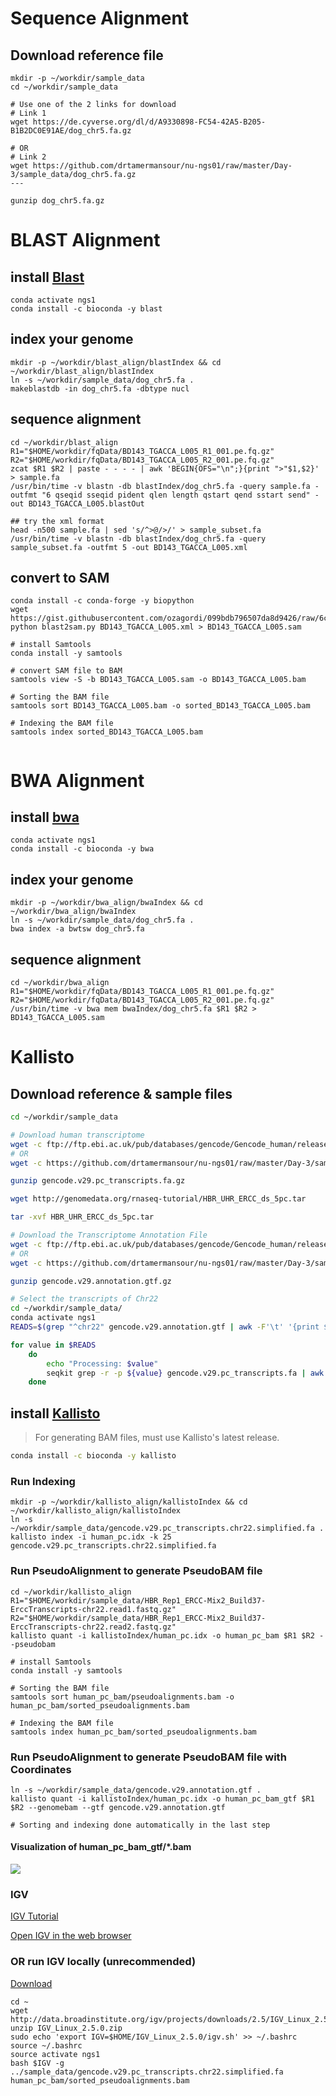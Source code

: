 Sequence Alignment
==================


## Download reference file
```
mkdir -p ~/workdir/sample_data
cd ~/workdir/sample_data

# Use one of the 2 links for download
# Link 1
wget https://de.cyverse.org/dl/d/A9330898-FC54-42A5-B205-B1B2DC0E91AE/dog_chr5.fa.gz

# OR
# Link 2
wget https://github.com/drtamermansour/nu-ngs01/raw/master/Day-3/sample_data/dog_chr5.fa.gz
---

gunzip dog_chr5.fa.gz

```

BLAST Alignment
===============

## install [Blast](https://blast.ncbi.nlm.nih.gov/Blast.cgi?CMD=Web&PAGE_TYPE=BlastDocs)
```
conda activate ngs1
conda install -c bioconda -y blast
```

## index your genome
```
mkdir -p ~/workdir/blast_align/blastIndex && cd ~/workdir/blast_align/blastIndex
ln -s ~/workdir/sample_data/dog_chr5.fa .
makeblastdb -in dog_chr5.fa -dbtype nucl
```

## sequence alignment
```
cd ~/workdir/blast_align
R1="$HOME/workdir/fqData/BD143_TGACCA_L005_R1_001.pe.fq.gz"
R2="$HOME/workdir/fqData/BD143_TGACCA_L005_R2_001.pe.fq.gz"
zcat $R1 $R2 | paste - - - - | awk 'BEGIN{OFS="\n";}{print ">"$1,$2}' > sample.fa
/usr/bin/time -v blastn -db blastIndex/dog_chr5.fa -query sample.fa -outfmt "6 qseqid sseqid pident qlen length qstart qend sstart send" -out BD143_TGACCA_L005.blastOut

## try the xml format
head -n500 sample.fa | sed 's/^>@/>/' > sample_subset.fa
/usr/bin/time -v blastn -db blastIndex/dog_chr5.fa -query sample_subset.fa -outfmt 5 -out BD143_TGACCA_L005.xml
```

## convert to SAM
```
conda install -c conda-forge -y biopython
wget https://gist.githubusercontent.com/ozagordi/099bdb796507da8d9426/raw/6ca66616fd545fbb15d94b079e46a7c55edb54c0/blast2sam.py
python blast2sam.py BD143_TGACCA_L005.xml > BD143_TGACCA_L005.sam

# install Samtools
conda install -y samtools

# convert SAM file to BAM
samtools view -S -b BD143_TGACCA_L005.sam -o BD143_TGACCA_L005.bam

# Sorting the BAM file
samtools sort BD143_TGACCA_L005.bam -o sorted_BD143_TGACCA_L005.bam

# Indexing the BAM file
samtools index sorted_BD143_TGACCA_L005.bam


```

BWA Alignment
=============

## install [bwa](http://bio-bwa.sourceforge.net/bwa.shtml)
```
conda activate ngs1
conda install -c bioconda -y bwa
```

## index your genome

```
mkdir -p ~/workdir/bwa_align/bwaIndex && cd ~/workdir/bwa_align/bwaIndex
ln -s ~/workdir/sample_data/dog_chr5.fa .
bwa index -a bwtsw dog_chr5.fa
```

## sequence alignment

```
cd ~/workdir/bwa_align
R1="$HOME/workdir/fqData/BD143_TGACCA_L005_R1_001.pe.fq.gz"
R2="$HOME/workdir/fqData/BD143_TGACCA_L005_R2_001.pe.fq.gz"
/usr/bin/time -v bwa mem bwaIndex/dog_chr5.fa $R1 $R2 > BD143_TGACCA_L005.sam
```


Kallisto
========

## Download reference & sample files

```bash
cd ~/workdir/sample_data

# Download human transcriptome
wget -c ftp://ftp.ebi.ac.uk/pub/databases/gencode/Gencode_human/release_29/gencode.v29.pc_transcripts.fa.gz
# OR
wget -c https://github.com/drtamermansour/nu-ngs01/raw/master/Day-3/sample_data/gencode.v29.pc_transcripts.fa.gz

gunzip gencode.v29.pc_transcripts.fa.gz

wget http://genomedata.org/rnaseq-tutorial/HBR_UHR_ERCC_ds_5pc.tar

tar -xvf HBR_UHR_ERCC_ds_5pc.tar

# Download the Transcriptome Annotation File
wget -c ftp://ftp.ebi.ac.uk/pub/databases/gencode/Gencode_human/release_29/gencode.v29.annotation.gtf.gz
# OR
wget -c https://github.com/drtamermansour/nu-ngs01/raw/master/Day-3/sample_data/gencode.v29.annotation.gtf.gz

gunzip gencode.v29.annotation.gtf.gz

# Select the transcripts of Chr22
cd ~/workdir/sample_data/
conda activate ngs1
READS=$(grep "^chr22" gencode.v29.annotation.gtf | awk -F'\t' '{print $9}' | awk -F';' '{print $1}' | awk -F' ' '{print $2}' | awk -F'"' '{print $2}' | sort | uniq)

for value in $READS
    do  
        echo "Processing: $value"
        seqkit grep -r -p ${value} gencode.v29.pc_transcripts.fa | awk -F'|' '{print $1}' >> gencode.v29.pc_transcripts.chr22.simplified.fa
    done
```


## install [Kallisto](https://pachterlab.github.io/kallisto/)

> For generating BAM files, must use Kallisto's latest release.

```bash
conda install -c bioconda -y kallisto
```

###  Run Indexing
```
mkdir -p ~/workdir/kallisto_align/kallistoIndex && cd ~/workdir/kallisto_align/kallistoIndex
ln -s ~/workdir/sample_data/gencode.v29.pc_transcripts.chr22.simplified.fa .
kallisto index -i human_pc.idx -k 25 gencode.v29.pc_transcripts.chr22.simplified.fa
```

### Run PseudoAlignment to generate PseudoBAM file

```
cd ~/workdir/kallisto_align
R1="$HOME/workdir/sample_data/HBR_Rep1_ERCC-Mix2_Build37-ErccTranscripts-chr22.read1.fastq.gz"
R2="$HOME/workdir/sample_data/HBR_Rep1_ERCC-Mix2_Build37-ErccTranscripts-chr22.read2.fastq.gz"
kallisto quant -i kallistoIndex/human_pc.idx -o human_pc_bam $R1 $R2 --pseudobam

# install Samtools
conda install -y samtools

# Sorting the BAM file
samtools sort human_pc_bam/pseudoalignments.bam -o human_pc_bam/sorted_pseudoalignments.bam

# Indexing the BAM file
samtools index human_pc_bam/sorted_pseudoalignments.bam

```

### Run PseudoAlignment to generate PseudoBAM file with Coordinates

```
ln -s ~/workdir/sample_data/gencode.v29.annotation.gtf .
kallisto quant -i kallistoIndex/human_pc.idx -o human_pc_bam_gtf $R1 $R2 --genomebam --gtf gencode.v29.annotation.gtf

# Sorting and indexing done automatically in the last step

```

#### Visualization of human_pc_bam_gtf/*.bam

![](https://github.com/mr-eyes/nu-ngs01/blob/master/Day-3/pseudobam-GTF.png)

### IGV

[IGV Tutorial](https://bioinformatics-ca.github.io/resources/IGV_Tutorial.pdf)


[Open IGV in the web browser](https://igv.org/app/)


### OR run IGV locally (unrecommended)
[Download](http://software.broadinstitute.org/software/igv/download)

```
cd ~
wget http://data.broadinstitute.org/igv/projects/downloads/2.5/IGV_Linux_2.5.0.zip
unzip IGV_Linux_2.5.0.zip
sudo echo 'export IGV=$HOME/IGV_Linux_2.5.0/igv.sh' >> ~/.bashrc
source ~/.bashrc
source activate ngs1
bash $IGV -g ../sample_data/gencode.v29.pc_transcripts.chr22.simplified.fa human_pc_bam/sorted_pseudoalignments.bam
```
